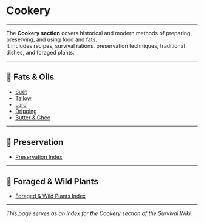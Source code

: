 # Cookery

---

The **Cookery section** covers historical and modern methods of preparing, preserving, and using food and fats.  
It includes recipes, survival rations, preservation techniques, traditional dishes, and foraged plants.  

---

## 🔹 Fats & Oils  
- [Suet](cookery/fats/suet.md)  
- [Tallow](cookery/fats/tallow.md)  
- [Lard](cookery/fats/lard.md)  
- [Dripping](cookery/fats/dripping.md)  
- [Butter & Ghee](cookery/fats/butter-ghee.md)  

---

## 🔹 Preservation  
- [Preservation Index](preservation.md)  

---

## 🔹 Foraged & Wild Plants  
- [Foraged & Wild Plants Index](plants-index.md)  

---

*This page serves as an index for the Cookery section of the Survival Wiki.*
